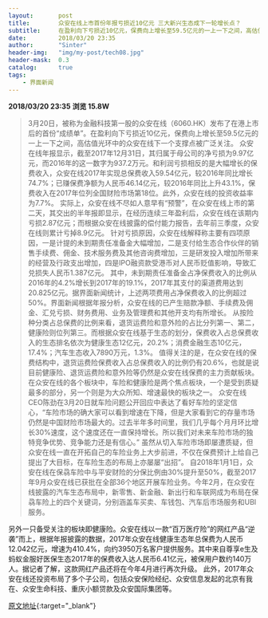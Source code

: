 ```yaml
---
layout:       post
title:        众安在线上市首份年报亏损近10亿元 三大新兴生态成下一轮增长点？
subtitle:     在盈利向下亏损近10亿元，保费向上增长至59.5亿元的一上一下之间，高估值光环中的众安在线下一个支撑点被广泛关注。
date:         2018/03/20 23:35
author:       "Sinter"
header-img:   "img/my-post/tech08.jpg"
header-mask:  0.3
catalog:      true
tags:
    - 界面新闻
---
```


**2018/03/20 23:35**  **浏览 15.8W**

> 3月20日，被称为金融科技第一股的众安在线（6060.HK）发布了在港上市后的首份“成绩单”。在盈利向下亏损近10亿元，保费向上增长至59.5亿元的一上一下之间，高估值光环中的众安在线下一个支撑点被广泛关注。
众安在线年报显示，截至2017年12月31日，其归属于母公司的净亏损为9.97亿元，而2016年的这一数字为937.2万元。和利润亏损相反的是大幅增长的保费收入，众安在线2017年实现总保费收入59.54亿元，较2016年同比增长74.7%；已赚保费净额为人民币46.14亿元，较2016年同比上升43.1%，保费收入在2017年位列全国财险市场第18位。此外，众安在线的投资收益率为7.7%。
实际上，众安在线不尽如人意早有“预警”，在众安在线上市的第二天，其交出的半年报即显示，在经历连续三年盈利后，众安在线在该期内亏损2.87亿元；而根据众安在线披露的偿付能力报告，去年前三季度，众安在线则累计亏掉8.9亿元。
针对亏损原因，众安在线解释称主要有四项原因，一是计提的未到期责任准备金大幅增加，二是支付给生态合作伙伴的销售手续费、佣金、技术服务费及其他咨询费增加，三是研发投入增加所带来的经营及行政支出增加，四是IPO融资款受港币对人民币贬值影响，导致汇兑损失人民币1.387亿元。
其中，未到期责任准备金占净保费收入的比例从2016年的4.2%增长到2017年的19.1%，2017年其支付的渠道费用达到20.825亿元。据界面新闻统计，上述两项费用占净保费收入的比例超过50%。界面新闻根据年报分析，众安在线的已产生赔款净额、手续费及佣金、汇兑亏损、财务费用、业务及管理费和其他开支均有所增长。
从按险种分类占总保费的比例来看，退货运费险和意外险的占比分列第一、第二，健康险则位列第三。而根据众安在线基于生态的划分，保费收入占总保费收入的生态排名依次为健康生态12亿元，20.2%；消费金融生态10亿元，17.4%；汽车生态收入7890万元，1.3%。
值得关注的是，在众安在线的保费结构中，退货运费险保费收入占总保费收入的比例仍有20.6%，也就是说目前健康险、退货运费险和意外险等仍然是众安在线保费的主力贡献板块。
在众安在线的各个板块中，车险和健康险是两个焦点板块，一个是受到质疑最多的部分，另一个则是为大众所知、增速最快的板块之一。
众安在线CEO陈劲在3月20日就车险问题公开回应中表达了看好车险的坚定信心，“车险市场的确大家可以看到增速在下降，但是大家看到它的存量市场仍然是中国财险市场最大的。过去半年多时间里，我们几乎每个月月环比增长30%速度，这个速度还在一直保持增长。所以我们对未来车险市场的独特竞争优势、竞争能力还是有信心。”
虽然从切入车险市场即屡遭质疑，但众安在线一直在开拓自己的车险业务上大步前进，不仅在保费预计上给自己提出了大目标，在车险生态的布局上亦屡屡“出招”。
自2018年1月1日，众安在线在保骉车险中与平安财险的分保比例由30%提升至50%，截至2017年9月众安在线已获批在全部36个地区开展车险业务。今年2月，在众安在线披露的汽车生态布局中，新零售、新金融、新出行和车联网成为布局在保骉车险上的四个关键词，分别涵盖车买卖、车钱包、汽车后市场服务和UBI服务。

另外一只备受关注的板块即健康险。众安在线以一款“百万医疗险”的网红产品“逆袭”而上，根据年报披露的数据，2017年众安在线健康生态年总保费为人民币12.042亿元，增速为410.4%，向约3950万名客户提供服务。其中来自尊享e生及蚂蚁金服好医保生态2017年的保费收入达人民币6.41亿元，被保用户数约140万人。据记者了解，这款网红产品还将在今年4月进行再次升级。
此外，2017年众安在线还投资布局了多个子公司，包括众安保险经纪、众安信息发起的北京有我在、众安生命科技、重庆小额贷款及众安国际集团等。


[原文地址](http://www.jiemian.com/article/2002480.html){:target="_blank"}



